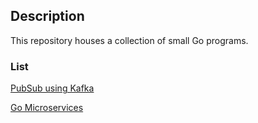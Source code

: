 ## Description

This repository houses a collection of small Go programs.

### List

[PubSub using Kafka](https://github.com/moonorange/go_programs/tree/main/kafka_pubsub)

[Go Microservices](https://github.com/moonorange/gomicroservice)
